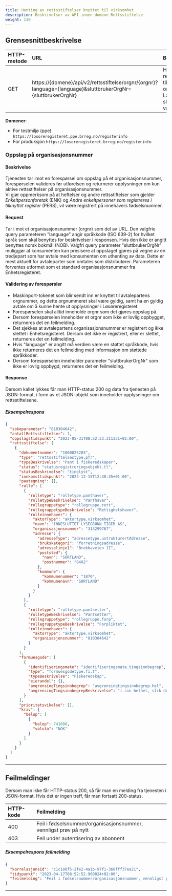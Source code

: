 ```yaml
---
title: Henting av rettsstiftelser knyttet til virksomhet
description: Beskrivelser av API innen domene Rettsstiftelse
weight: 130
---
```


## Grensesnittbeskrivelse

| HTTP-metode   | URL                                                                                                              | Beskrivelse                                                                                                       |
|:------------- |:-----------------------------------------------------------------------------------------------------------------|:------------------------------------------------------------------------------------------------------------------|
| GET           | https://\{domene\}/api/v2/rettsstiftelse/orgnr/\{orgnr}\?language={language}&sluttbrukerOrgNr={sluttbrukerOrgNr} | Hent opplysninger om rettsstiftelser knyttet til et organisasjonsnummer. Language og sluttbrukerOrgNr er valgfri. |

**Domener**:

* For testmiljø (ppe) `https://losoreregisteret.ppe.brreg.no/registerinfo`
* For produksjon `https://losoreregisteret.brreg.no/registerinfo`

### Oppslag på organisasjonsnummer

#### Beskrivelse

Tjenesten tar imot en forespørsel om oppslag på et organisasjonsnummer, forespørselen valideres før utførelsen og returnerer opplysninger om kun aktive rettsstiftelser på organisasjonsnummer.<br>
Vi gjør oppmerksom på at heftelser og andre rettsstiftelser som gjelder <i>Enkeltpersonforetak</i> (ENK) og <i>Andre enkeltpersoner som registreres i tilknyttet register</i> (PERS), vil være registrert på innehavers fødselsnummer.

#### Request

Tar i mot et organisasjonsnummer (orgnr) som del av URL.
Den valgfrie query parameteren "language" angir språkkode (ISO 639-2) for hvilket språk som skal benyttes for beskrivelser i responsen. Hvis den ikke er angitt benyttes norsk bokmål (NOB).
Valgfri query parameter "sluttbrukerOrgNr" muliggjør at konsumenten kan presisere at oppslaget gjøres på vegne av en tredjepart som har avtale med konsumenten om uthenting av data. Dette er mest aktuelt for avtaleparter som omtales som distributører. Parameteren forventes utformet som et standard organisasjonsnummer fra Enhetsregisteret.

#### Validering av forespørsler

* Maskinport-tokenet som blir sendt inn er knyttet til avtalepartens orgnummer, og dette orgnummeret skal være gyldig, samt ha en gyldig avtale om å kunne hente ut opplysninger i Løsøreregisteret.
* Forespørselen skal alltid inneholde orgnr som det gjøres oppslag på.
* Dersom forespørselen inneholder et orgnr som ikke er lovlig oppbygget, returneres det en feilmelding.
* Det sjekkes at avtalepartens organisasjonsnummer er registrert og ikke slettet i Enhetsregisteret. Dersom det ikke er registrert, eller er slettet, returneres det en feilmelding.
* Hvis "language" er angitt må verdien være en støttet språkkode, hvis ikke returneres det en feilmelding med informasjon om støttede språkkoder.
* Dersom forespørselen inneholder parameter "sluttbrukerOrgNr" som ikke er lovlig oppbygd, returneres det en feilmelding.

#### Response

Dersom kallet lykkes får man HTTP-status 200 og data fra tjenesten på JSON-format, i form av et JSON-objekt som inneholder opplysninger om rettsstiftelsene.

##### Eksempelrespons

```json
{
  "sokeparameter": "810304642",
  "antallRettsstiftelser": 1,
  "oppslagstidspunkt": "2023-05-31T08:52:33.311351+02:00",
  "rettsstiftelse": [
    {
      "dokumentnummer": "1000025203",
      "type": "rettsstiftelsestype.pfr",
      "typeBeskrivelse": "Pant i fiskeredskaper",
      "status": "statusregistreringsobjekt.tl",
      "statusBeskrivelse": "tinglyst",
      "innkomsttidspunkt": "2022-12-15T12:38:35+01:00",
      "paategning": [],
      "rolle": [
        {
          "rolletype": "rolletype.panthaver",
          "rolletypeBeskrivelse": "Panthaver",
          "rollegruppetype": "rollegruppe.rett",
          "rollegruppetypeBeskrivelse": "Rettighetshaver",
          "rolleinnehaver": {
            "aktorType": "aktortype.virksomhet",
            "navn": "INNESLUTTET LYSEGRØNN TIGER AS",
            "organisasjonsnummer": "313299767",
            "adresse": {
              "adresseType": "adressetype.ustrukturertAdresse",
              "brukskategori": "forretningsadresse",
              "adresselinje1": "Brekkaveien 1I",
              "poststed": {
                "navn": "SORTLAND",
                "postnummer": "8402"
              },
              "kommune": {
                "kommunenummer": "1870",
                "kommunenavn": "SORTLAND"
              }
            }
          }
        },
        {
          "rolletype": "rolletype.pantsetter",
          "rolletypeBeskrivelse": "Pantsetter",
          "rollegruppetype": "rollegruppe.forp",
          "rollegruppetypeBeskrivelse": "Forpliktet",
          "rolleinnehaver": {
            "aktorType": "aktortype.virksomhet",
            "organisasjonsnummer": "810304642"
          }
        }
      ],
      "formuesgode": [
        {
          "identifiseringsmate": "identifiseringsmate.tingsinnbegrep",
          "type": "formuesgodetype.fi.t",
          "typeBeskrivelse": "Fiskeredskap",
          "eierandel": {},
          "avgrensingTingsinnbegrep": "avgrensingtingsinnbegrep.hel",
          "avgrensingTingsinnbegrepBeskrivelse": "i sin helhet, slik det er til enhver tid"
        }
      ],
      "prioritetsvikelse": [],
      "krav": {
        "belop": [
          {
            "belop": 741000,
            "valuta": "NOK"
          }
        ]
      }
    }
  ]
}
```

---

## Feilmeldinger

Dersom man ikke får HTTP-status 200, så får man en melding fra tjenesten i JSON-format. Hvis det er ingen treff, får man fortsatt 200-status.

| HTTP-kode   | Feilmelding                                                                       |
|:----------- |:----------------------------------------------------------------------------------|
| 400         | Feil i fødselsnummer/organisasjonsnummer, vennligst prøv på nytt                  |
| 403         | Feil under autentisering av abonnent                                              |

##### Eksempelrespons feilmelding

```json
{
  "korrelasjonsid": "c1c188f5-2fe2-4a1b-97f1-360fff37ea21",
  "tidspunkt": "2023-04-17T08:52:52.960824+02:00",
  "feilmelding": "Feil i fødselsnummer/organisasjonsnummer, vennligst prøv på nytt"
}
```

---
